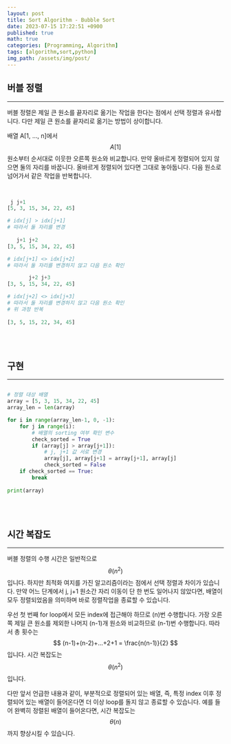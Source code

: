 ```yaml
---
layout: post
title: Sort Algorithm - Bubble Sort
date: 2023-07-15 17:22:51 +0900
published: true
math: true
categories: [Programming, Algorithm]
tags: [algorithm,sort,python]
img_path: /assets/img/post/
---
```


## 버블 정렬
***

버블 정렬은 제일 큰 원소를 끝자리로 옮기는 작업을 한다는 점에서 선택 정렬과 유사합니다. 다만 제일 큰 원소를 끝자리로 옮기는 방법이 상이합니다.

배열 A[1, ..., n]에서 $$ A[1] $$ 원소부터 순서대로 이웃한 오른쪽 원소와 비교합니다. 만약 올바르게 정렬되어 있지 않으면 둘의 자리를 바꿉니다. 올바르게 정렬되어 있다면 그대로 놓아둡니다. 다음 원소로 넘어가서 같은 작업을 반복합니다.
<br><br>


```python

 j j+1
[5, 3, 15, 34, 22, 45]

# idx[j] > idx[j+1]
# 따라서 둘 자리를 변경
   
   j+1 j+2
[3, 5, 15, 34, 22, 45]

# idx[j+1] <> idx[j+2]
# 따라서 둘 자리를 변경하지 않고 다음 원소 확인

       j+2 j+3
[3, 5, 15, 34, 22, 45]

# idx[j+2] <> idx[j+3]
# 따라서 둘 자리를 변경하지 않고 다음 원소 확인
# 위 과정 반복
       
[3, 5, 15, 22, 34, 45]
```
<br><br>


## 구현
***

```python

# 정렬 대상 배열
array = [5, 3, 15, 34, 22, 45]
array_len = len(array)

for i in range(array_len-1, 0, -1):
    for j in range(i):
        # 배열의 sorting 여부 확인 변수
        check_sorted = True
        if (array[j] > array[j+1]):
            # j, j+1 값 서로 변경
            array[j], array[j+1] = array[j+1], array[j]
            check_sorted = False
    if check_sorted == True:
        break
    
print(array)
```
<br><br>


## 시간 복잡도
***

버블 정렬의 수행 시간은 일반적으로 $$ \theta(n^{2}) $$ 입니다. 하지만 최적화 여지를 가진 알고리즘이라는 점에서 선택 정렬과 차이가 있습니다. 만약 어느 단계에서 j, j+1 원소간 자리 이동이 단 한 번도 일어나지 않았다면, 배열이 모두 정렬되었음을 의미하며 바로 정렬작업을 종료할 수 있습니다.

우선 첫 번째 for loop에서 모든 index에 접근해야 하므로 (n)번 수행합니다. 가장 오른쪽 제일 큰 원소를 제외한 나머지 (n-1)개 원소와 비교하므로 (n-1)번 수행합니다. 따라서 총 횟수는 $$ (n-1)+(n-2)+...+2+1 = \frac{n(n-1)}{2} $$ 입니다. 시간 복잡도는 $$ \theta(n^{2}) $$ 입니다.

다만 앞서 언급한 내용과 같이, 부분적으로 정렬되어 있는 배열, 즉, 특정 index 이후 정렬되어 있는 배열이 들어온다면 더 이상 loop를 돌지 않고 종료할 수 있습니다. 예를 들어 완벽히 정렬된 배열이 들어온다면, 시간 복잡도는 $$ \theta(n) $$까지 향상시킬 수 있습니다.